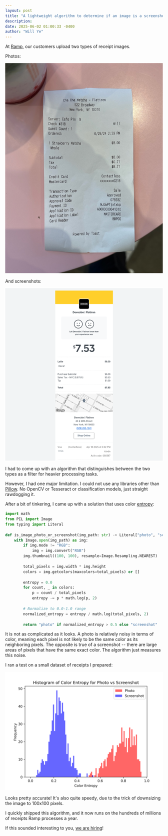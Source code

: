 ```yaml
---
layout: post
title: "A lightweight algorithm to determine if an image is a screenshot or photo"
description:
date: 2025-06-02 01:00:33 -0400
author: "Will Ye"
---
```


At [Ramp](https://ramp.com/), our customers upload two types of receipt images.

Photos:

![receipt-photo](/assets/receipt-photo.jpg)

And screenshots:

![receipt-screenshot](/assets/receipt-screenshot.png)

I had to come up with an algorithm that distinguishes between the two types as a filter for heavier processing tasks.

However, I had one major limitation. I could not use any libraries other than [Pillow](https://pypi.org/project/pillow/). No OpenCV or Tesseract or classification models, just straight rawdogging it.

After a bit of tinkering, I came up with a solution that uses color [entropy](<https://en.wikipedia.org/wiki/Entropy_(information_theory)>):

```python
import math
from PIL import Image
from typing import Literal

def is_image_photo_or_screenshot(img_path: str) -> Literal["photo", "screenshot"]:
    with Image.open(img_path) as img:
        if img.mode != "RGB":
            img = img.convert("RGB")
        img.thumbnail((100, 100), resample=Image.Resampling.NEAREST)

        total_pixels = img.width * img.height
        colors = img.getcolors(maxcolors=total_pixels) or []

        entropy = 0.0
        for count, _ in colors:
            p = count / total_pixels
            entropy -= p * math.log(p, 2)

        # Normalize to 0.0-1.0 range
        normalized_entropy = entropy / math.log(total_pixels, 2)

        return "photo" if normalized_entropy > 0.5 else "screenshot"
```

It is not as complicated as it looks. A photo is relatively noisy in terms of color, meaning each pixel is not likely to be the same color as its neighboring pixels. The opposite is true of a screenshot -- there are large areas of pixels that have the same exact color. The algorithm just measures this noise.

I ran a test on a small dataset of receipts I prepared:

![photo-screenshot-distribution](/assets/photo-screenshot-distribution.png)

Looks pretty accurate! It's also quite speedy, due to the trick of downsizing the image to 100x100 pixels.

I quickly shipped this algorithm, and it now runs on the hundreds of millions of receipts Ramp processes a year.

If this sounded interesting to you, [we are hiring](https://ramp.com/careers)!
